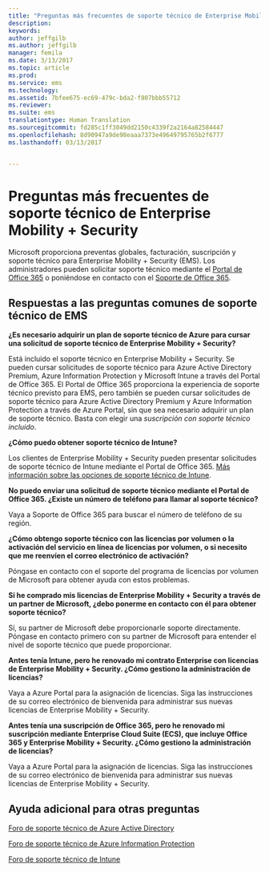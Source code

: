 ```yaml
---
title: "Preguntas más frecuentes de soporte técnico de Enterprise Mobility + Security"
description: 
keywords: 
author: jeffgilb
ms.author: jeffgilb
manager: femila
ms.date: 3/13/2017
ms.topic: article
ms.prod: 
ms.service: ems
ms.technology: 
ms.assetid: 7bfee675-ec69-479c-bda2-f807bbb55712
ms.reviewer: 
ms.suite: ems
translationtype: Human Translation
ms.sourcegitcommit: fd285c1ff3049dd2150c4339f2a2164a82584447
ms.openlocfilehash: 8d90947a9de98eaaa7373e49649795765b2f6777
ms.lasthandoff: 03/13/2017


---
```


# <a name="enterprise-mobility--security-support-faqs"></a>Preguntas más frecuentes de soporte técnico de Enterprise Mobility + Security
Microsoft proporciona preventas globales, facturación, suscripción y soporte técnico para Enterprise Mobility + Security (EMS). Los administradores pueden solicitar soporte técnico mediante el [Portal de Office 365](https://portal.office.com/Default.aspx?SkipSspr=true) o poniéndose en contacto con el [Soporte de Office 365](https://support.office.com/article/Contact-Office-365-for-business-support-32a17ca7-6fa0-4870-8a8d-e25ba4ccfd4b?CorrelationId=c1f4c670-18b3-41ec-81c9-e8d383caa6ad).

## <a name="answers-to-common-ems-support-questions"></a>Respuestas a las preguntas comunes de soporte técnico de EMS

**¿Es necesario adquirir un plan de soporte técnico de Azure para cursar una solicitud de soporte técnico de Enterprise Mobility + Security?**

Está incluido el soporte técnico en Enterprise Mobility + Security. Se pueden cursar solicitudes de soporte técnico para Azure Active Directory Premium, Azure Information Protection y Microsoft Intune a través del Portal de Office 		365. El Portal de Office 365 proporciona la experiencia de soporte técnico previsto para EMS, pero también se pueden cursar solicitudes de soporte técnico para Azure Active Directory Premium y Azure Information Protection a través de Azure Portal, sin que sea necesario adquirir un plan de soporte técnico. Basta con elegir una *suscripción con soporte técnico incluido*.

**¿Cómo puedo obtener soporte técnico de Intune?**

Los clientes de Enterprise Mobility + Security pueden presentar solicitudes de soporte técnico de Intune mediante el Portal de Office 365. [Más información sobre las opciones de soporte técnico de Intune](https://docs.microsoft.com/intune/troubleshoot/how-to-get-support-for-microsoft-intune).

**No puedo enviar una solicitud de soporte técnico mediante el Portal de Office 365. ¿Existe un número de teléfono para llamar al soporte técnico?**

Vaya a Soporte de Office 365 para buscar el número de teléfono de su región.

**¿Cómo obtengo soporte técnico con las licencias por volumen o la activación del servicio en línea de licencias por volumen, o si necesito que me reenvíen el correo electrónico de activación?**

Póngase en contacto con el soporte del programa de licencias por volumen de Microsoft para obtener ayuda con estos problemas.

 **Si he comprado mis licencias de Enterprise Mobility + Security a través de un partner de Microsoft, ¿debo ponerme en contacto con él para obtener soporte técnico?**

Sí, su partner de Microsoft debe proporcionarle soporte directamente. Póngase en contacto primero con su partner de Microsoft para entender el nivel de soporte técnico que puede proporcionar.

**Antes tenía Intune, pero he renovado mi contrato Enterprise con licencias de Enterprise Mobility + Security. ¿Cómo gestiono la administración de licencias?**

Vaya a Azure Portal para la asignación de licencias. Siga las instrucciones de su correo electrónico de bienvenida para administrar sus nuevas licencias de Enterprise Mobility + Security.

**Antes tenía una suscripción de Office 365, pero he renovado mi suscripción mediante Enterprise Cloud Suite (ECS), que incluye Office 365 y Enterprise Mobility + Security. ¿Cómo gestiono la administración de licencias?**

Vaya a Azure Portal para la asignación de licencias. Siga las instrucciones de su correo electrónico de bienvenida para administrar sus nuevas licencias de Enterprise Mobility + Security.

## <a name="additional-help-for-other-questions"></a>Ayuda adicional para otras preguntas
[Foro de soporte técnico de Azure Active Directory](https://social.msdn.microsoft.com/forums/home?forum=windowsazuread)

[Foro de soporte técnico de Azure Information Protection](http://www.yammer.com/AskIPTeam)

[Foro de soporte técnico de Intune](https://social.technet.microsoft.com/forums/windows/home?category=microsoftintune)

